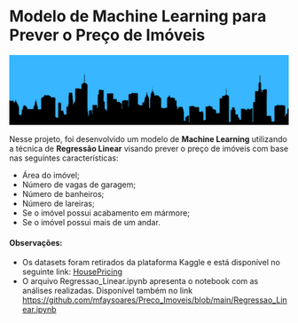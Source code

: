 # Modelo de Machine Learning para Prever o Preço de Imóveis

![alt text](https://github.com/mfaysoares/Preco_Imoveis/blob/main/cover.png)

Nesse projeto, foi desenvolvido um modelo de **Machine Learning** utilizando a técnica de **Regressão Linear** visando prever o preço de imóveis com base nas seguintes características:
- Área do imóvel;
- Número de vagas de garagem;
- Número de banheiros;
- Número de lareiras;
- Se o imóvel possui acabamento em mármore;
- Se o imóvel possui mais de um andar.

#### **Observações:**

*   Os datasets foram retirados da plataforma Kaggle e está disponível no seguinte link: [HousePricing]([https://www.kaggle.com/datasets/greenwing1985/housepricing](https://www.kaggle.com/datasets/greenwing1985/housepricing))
*   O arquivo Regressao_Linear.ipynb apresenta o notebook com as análises realizadas. Disponível também no link https://github.com/mfaysoares/Preco_Imoveis/blob/main/Regressao_Linear.ipynb
